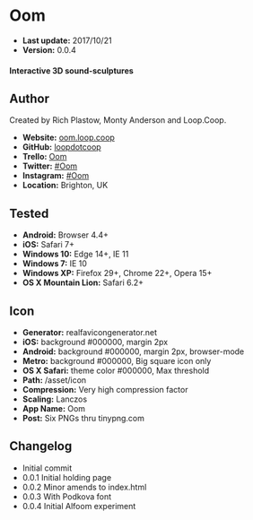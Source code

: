 Oom
===

+ __Last update:__  2017/10/21
+ __Version:__      0.0.4

#### Interactive 3D sound-sculptures


Author
------
Created by Rich Plastow, Monty Anderson and Loop.Coop.

+ __Website:__      [oom.loop.coop](http://oom.loop.coop/)
+ __GitHub:__       [loopdotcoop](https://github.com/loopdotcoop)
+ __Trello:__       [Oom](https://trello.com/b/na2rNoyA)
+ __Twitter:__      [#Oom](https://twitter.com/hashtag/Oom)
+ __Instagram:__    [#Oom](https://www.instagram.com/explore/tags/oom/)
+ __Location:__     Brighton, UK


Tested
------
+ __Android:__             Browser 4.4+
+ __iOS:__                 Safari 7+
+ __Windows 10:__          Edge 14+, IE 11
+ __Windows 7:__           IE 10
+ __Windows XP:__          Firefox 29+, Chrome 22+, Opera 15+
+ __OS X Mountain Lion:__  Safari 6.2+


Icon
----
+ __Generator:__    realfavicongenerator.net
+ __iOS:__          background #000000, margin 2px
+ __Android:__      background #000000, margin 2px, browser-mode
+ __Metro:__        background #000000, Big square icon only
+ __OS X Safari:__  theme color #000000, Max threshold
+ __Path:__         /asset/icon
+ __Compression:__  Very high compression factor
+ __Scaling:__      Lanczos
+ __App Name:__     Oom
+ __Post:__         Six PNGs thru tinypng.com


Changelog
---------
+ Initial commit
+ 0.0.1    Initial holding page
+ 0.0.2    Minor amends to index.html
+ 0.0.3    With Podkova font
+ 0.0.4    Initial Alfoom experiment
